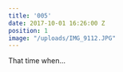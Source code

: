 ```yaml
---
title: '005'
date: 2017-10-01 16:26:00 Z
position: 1
image: "/uploads/IMG_9112.JPG"
---
```


That time when...